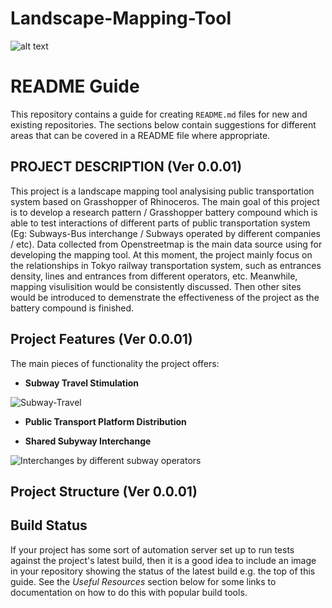 # Landscape-Mapping-Tool
![alt text](img/and-digital.png?v=3&s=200 "AND Digital")

# README Guide

This repository contains a guide for creating `README.md` files for new and existing repositories. The sections below contain suggestions for different areas that can be covered in a README file where appropriate.

## PROJECT DESCRIPTION (Ver 0.0.01)
This project is a landscape mapping tool analysising public transportation system based on Grasshopper of Rhinoceros. The main goal of this project is to develop a research pattern / Grasshopper battery compound which is able to test interactions of different parts of public transportation system (Eg: Subways-Bus interchange / Subways operated by different companies / etc). Data collected from Openstreetmap is the main data source using for developing the mapping tool. At this moment, the project mainly focus on the relationships in Tokyo railway transportation system, such as entrances density, lines and entrances from different operators, etc.  Meanwhile, mapping visulisition would be consistently discussed. Then other sites would be introduced to demenstrate the effectiveness of the project as the battery compound is finished.

## Project Features (Ver 0.0.01)
The main pieces of functionality the project offers:
* **Subway Travel Stimulation**

![Subway-Travel](https://user-images.githubusercontent.com/88956151/130328702-35406fa8-3afc-483c-839d-8f5dd5fc362f.gif)

* **Public Transport Platform Distribution**



* **Shared Subyway Interchange**


![Interchanges by different subway operators](https://user-images.githubusercontent.com/88956151/130328736-ab550d85-8ead-4bd6-a183-2602ccde9747.jpg)

## Project Structure (Ver 0.0.01)




## Build Status
If your project has some sort of automation server set up to run tests against the project's latest build, then it is a good idea to include an image in your repository showing the status of the latest build e.g. the top of this guide. See the *Useful Resources* section below for some links to documentation on how to do this with popular build tools.

